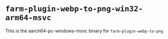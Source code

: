 # `farm-plugin-webp-to-png-win32-arm64-msvc`

This is the aarch64-pc-windows-msvc binary for `farm-plugin-webp-to-png`
